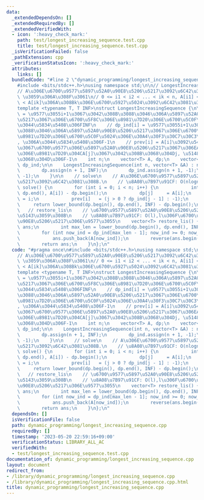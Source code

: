 ```yaml
---
data:
  _extendedDependsOn: []
  _extendedRequiredBy: []
  _extendedVerifiedWith:
  - icon: ':heavy_check_mark:'
    path: test/longest_increasing_sequence.test.cpp
    title: test/longest_increasing_sequence.test.cpp
  _isVerificationFailed: false
  _pathExtension: cpp
  _verificationStatusIcon: ':heavy_check_mark:'
  attributes:
    links: []
  bundledCode: "#line 2 \"dynamic_programming/longest_increasing_sequence.cpp\"\n\
    #include <bits/stdc++.h>\nusing namespace std;\n\n// LongestIncreasingSequece\n\
    // A\u306E\u6700\u9577\u5897\u52A0\u90E8\u5206\u5217\u3092\u6C42\u3081\u308B.\
    \ \u3059\u306A\u308F\u3061\n// 0 <= i1 < i2 < ... < ik < n, A[i1] < A[i2] < ...\
    \ < A[ik]\u306A\u308Bk\u306E\u6700\u5927\u5024\u3092\u6C42\u3081\u308B\u3002\n\
    template <typename T, T INF>\nstruct LongestIncreasingSequence {\n\n    // dp[i]\
    \ = \u9577\u3055i+1\u3067\u3042\u308B\u3088\u3046\u306A\u5897\u52A0\u90E8\u5206\
    \u5217\u3067\u306E\u6700\u5F8C\u306E\u8981\u7D20\u306E\u6700\u5C0F\u5024, \u306A\
    \u3044\u5834\u5408\u306FINF\n    // dp_ind[i] = \u9577\u3055i+1\u3067\u3042\u308B\
    \u3088\u3046\u306A\u5897\u52A0\u90E8\u5206\u5217\u3067\u306E\u6700\u5F8C\u306E\
    \u8981\u7D20\u306E\u6700\u5C0F\u5024\u306E\u30A4\u30F3\u30C7\u30C3\u30AF\u30B9\
    , \u306A\u3044\u5834\u5408\u306F-1\n    // prev[i] = A[i]\u3092\u542B\u3080\u4E2D\
    \u3067\u6700\u9577\u306E\u5897\u52A0\u90E8\u5206\u5217\u3067\u306EA[i]\u306E\u524D\
    \u306E\u8981\u7D20\u304CA[j]\u3067\u3042\u308B\u3068\u304Dj, \u5148\u982D\u306E\
    \u3068\u304D\u306F-1\n    int n;\n    vector<T> A, dp;\n    vector<int> prev,\
    \ dp_ind;\n\n    LongestIncreasingSequence(int n, vector<T> &A) : n(n), A(A) {\n\
    \        dp.assign(n + 1, INF);\n        dp_ind.assign(n + 1, -1);\n        prev.assign(n,\
    \ -1);\n    }\n\n    // solve\n    // A\u306E\u6700\u9577\u5897\u52A0\u90E8\u5206\
    \u5217\u3092\u6C42\u3081\u308B.\n    // \u8A08\u7B97\u91CF: O(nlogn)\n    int\
    \ solve() {\n        for (int i = 0; i < n; i++) {\n            int j     = lower_bound(dp.begin(),\
    \ dp.end(), A[i]) - dp.begin();\n            dp[j]     = A[i];\n            dp_ind[j]\
    \ = i;\n            prev[i]   = (j > 0 ? dp_ind[j - 1] : -1);\n        }\n   \
    \     return lower_bound(dp.begin(), dp.end(), INF) - dp.begin();\n    }\n\n \
    \   // restore_lis\n    // \u6700\u9577\u5897\u52A0\u90E8\u5206\u5217\u3092\u5FA9\
    \u5143\u3059\u308B\n    // \u8A08\u7B97\u91CF: O(l),l\u306F\u6700\u9577\u5897\u52A0\
    \u90E8\u5206\u5217\u306E\u9577\u3055\n    vector<T> restore_lis() {\n        vector<T>\
    \ ans;\n        int max_len = lower_bound(dp.begin(), dp.end(), INF) - dp.begin();\n\
    \        for (int now_ind = dp_ind[max_len - 1]; now_ind >= 0; now_ind = prev[now_ind])\n\
    \            ans.push_back(A[now_ind]);\n        reverse(ans.begin(), ans.end());\n\
    \        return ans;\n    }\n};\n"
  code: "#pragma once\n#include <bits/stdc++.h>\nusing namespace std;\n\n// LongestIncreasingSequece\n\
    // A\u306E\u6700\u9577\u5897\u52A0\u90E8\u5206\u5217\u3092\u6C42\u3081\u308B.\
    \ \u3059\u306A\u308F\u3061\n// 0 <= i1 < i2 < ... < ik < n, A[i1] < A[i2] < ...\
    \ < A[ik]\u306A\u308Bk\u306E\u6700\u5927\u5024\u3092\u6C42\u3081\u308B\u3002\n\
    template <typename T, T INF>\nstruct LongestIncreasingSequence {\n\n    // dp[i]\
    \ = \u9577\u3055i+1\u3067\u3042\u308B\u3088\u3046\u306A\u5897\u52A0\u90E8\u5206\
    \u5217\u3067\u306E\u6700\u5F8C\u306E\u8981\u7D20\u306E\u6700\u5C0F\u5024, \u306A\
    \u3044\u5834\u5408\u306FINF\n    // dp_ind[i] = \u9577\u3055i+1\u3067\u3042\u308B\
    \u3088\u3046\u306A\u5897\u52A0\u90E8\u5206\u5217\u3067\u306E\u6700\u5F8C\u306E\
    \u8981\u7D20\u306E\u6700\u5C0F\u5024\u306E\u30A4\u30F3\u30C7\u30C3\u30AF\u30B9\
    , \u306A\u3044\u5834\u5408\u306F-1\n    // prev[i] = A[i]\u3092\u542B\u3080\u4E2D\
    \u3067\u6700\u9577\u306E\u5897\u52A0\u90E8\u5206\u5217\u3067\u306EA[i]\u306E\u524D\
    \u306E\u8981\u7D20\u304CA[j]\u3067\u3042\u308B\u3068\u304Dj, \u5148\u982D\u306E\
    \u3068\u304D\u306F-1\n    int n;\n    vector<T> A, dp;\n    vector<int> prev,\
    \ dp_ind;\n\n    LongestIncreasingSequence(int n, vector<T> &A) : n(n), A(A) {\n\
    \        dp.assign(n + 1, INF);\n        dp_ind.assign(n + 1, -1);\n        prev.assign(n,\
    \ -1);\n    }\n\n    // solve\n    // A\u306E\u6700\u9577\u5897\u52A0\u90E8\u5206\
    \u5217\u3092\u6C42\u3081\u308B.\n    // \u8A08\u7B97\u91CF: O(nlogn)\n    int\
    \ solve() {\n        for (int i = 0; i < n; i++) {\n            int j     = lower_bound(dp.begin(),\
    \ dp.end(), A[i]) - dp.begin();\n            dp[j]     = A[i];\n            dp_ind[j]\
    \ = i;\n            prev[i]   = (j > 0 ? dp_ind[j - 1] : -1);\n        }\n   \
    \     return lower_bound(dp.begin(), dp.end(), INF) - dp.begin();\n    }\n\n \
    \   // restore_lis\n    // \u6700\u9577\u5897\u52A0\u90E8\u5206\u5217\u3092\u5FA9\
    \u5143\u3059\u308B\n    // \u8A08\u7B97\u91CF: O(l),l\u306F\u6700\u9577\u5897\u52A0\
    \u90E8\u5206\u5217\u306E\u9577\u3055\n    vector<T> restore_lis() {\n        vector<T>\
    \ ans;\n        int max_len = lower_bound(dp.begin(), dp.end(), INF) - dp.begin();\n\
    \        for (int now_ind = dp_ind[max_len - 1]; now_ind >= 0; now_ind = prev[now_ind])\n\
    \            ans.push_back(A[now_ind]);\n        reverse(ans.begin(), ans.end());\n\
    \        return ans;\n    }\n};\n"
  dependsOn: []
  isVerificationFile: false
  path: dynamic_programming/longest_increasing_sequence.cpp
  requiredBy: []
  timestamp: '2023-05-20 22:59:16+09:00'
  verificationStatus: LIBRARY_ALL_AC
  verifiedWith:
  - test/longest_increasing_sequence.test.cpp
documentation_of: dynamic_programming/longest_increasing_sequence.cpp
layout: document
redirect_from:
- /library/dynamic_programming/longest_increasing_sequence.cpp
- /library/dynamic_programming/longest_increasing_sequence.cpp.html
title: dynamic_programming/longest_increasing_sequence.cpp
---
```

